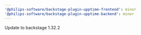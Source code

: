 ```yaml
---
'@philips-software/backstage-plugin-upptime-frontend': minor
'@philips-software/backstage-plugin-upptime-backend': minor
---
```


Update to backstage 1.32.2
